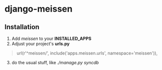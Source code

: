 # django-meissen

## Installation

1. Add *meissen* to your **INSTALLED_APPS**
2. Adjust your project's **urls.py** 
> url(r'^meissen/', include('apps.meissen.urls', namespace='meissen')),
3. do the usual stuff, like *./manage.py syncdb*
